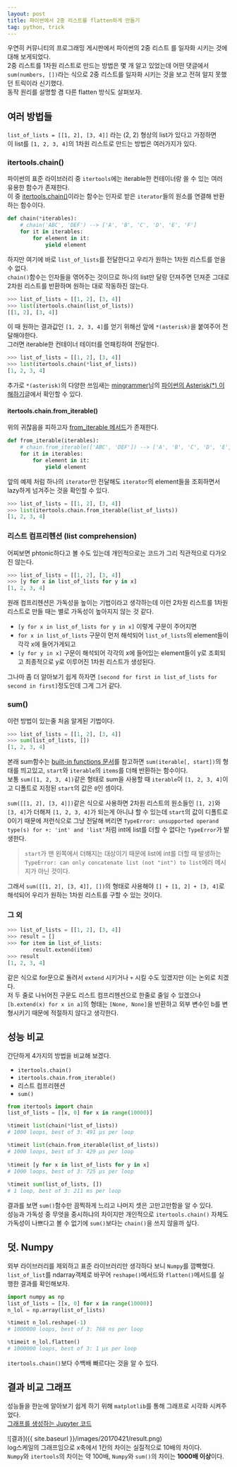 ```yaml
---
layout: post
title: 파이썬에서 2중 리스트를 flatten하게 만들기
tag: python, trick
---
```


우연히 커뮤니티의 프로그래밍 게시판에서 파이썬의 2중 리스트 를 일자화 시키는 것에 대해 보게되었다.  
2중 리스트를 1차원 리스트로 만드는 방법은 몇 개 알고 있었는데 어떤 댓글에서 `sum(numbers, [])`라는 식으로 2중 리스트를 일자화 시키는 것을 보고 전혀 알지 못했던 트릭이라 신기했다.  
동작 원리를 설명할 겸 다른 flatten 방식도 살펴보자.

## 여러 방법들
`list_of_lists = [[1, 2], [3, 4]]` 라는 (2, 2) 형상의 list가 있다고 가정하면  
이 list를 `[1, 2, 3, 4]`의 1차원 리스트로 만드는 방법은 여러가지가 있다.

### itertools.chain()
파이썬의 표준 라이브러리 중 `itertools`에는 iterable한 컨테이너랑 쓸 수 있는 여러 유용한 함수가 존재한다.  
이 중 [itertools.chain()](https://docs.python.org/3/library/itertools.html#itertools.chain)이라는 함수는 인자로 받은 `iterator`들의 원소를 연결해 반환하는 함수이다.

```python
def chain(*iterables):
    # chain('ABC', 'DEF') --> ['A', 'B', 'C', 'D', 'E', 'F']
    for it in iterables:
        for element in it:
            yield element
```
하지만 여기에 바로 `list_of_lists`를 전달한다고 우리가 원하는 1차원 리스트를 얻을 수 없다.  
`chain()`함수는 인자들을 엮어주는 것이므로 하나의 list만 달랑 던져주면 던져준 그대로 2차원 리스트를 반환하며 원하는 대로 작동하진 않는다.

```python
>>> list_of_lists = [[1, 2], [3, 4]]
>>> list(itertools.chain(list_of_lists))
[[1, 2], [3, 4]]
```
이 때 원하는 결과값인 `[1, 2, 3, 4]`를 얻기 위해선 앞에 `*(asterisk)`을 붙여주어 전달해야한다.  
그러면 iterable한 컨테이너 테이터를 언패킹하여 전달한다.

```python
>>> list_of_lists = [[1, 2], [3, 4]]
>>> list(itertools.chain(*list_of_lists))
[1, 2, 3, 4]
```
추가로 `*(asterisk)`의 다양한 쓰임새는 [mingrammer](https://mingrammer.com/)님의 [파이썬의 Asterisk(*) 이해하기](https://mingrammer.com/understanding-the-asterisk-of-python)글에서 확인할 수 있다.

#### itertools.chain.from_iterable()
위의 귀찮음을 피하고자 [from_iterable 메서드](https://docs.python.org/3/library/itertools.html#itertools.chain.from_iterable)가 존재한다.

```python
def from_iterable(iterables):
    # chain.from_iterable(['ABC', 'DEF']) --> ['A', 'B', 'C', 'D', 'E', 'F']
    for it in iterables:
        for element in it:
            yield element
```

앞의 예제 처럼 하나의 `iterator`만 전달해도 `iterator`의 element들을 조회하면서 lazy하게 넘겨주는 것을 확인할 수 있다.

```python
>>> list_of_lists = [[1, 2], [3, 4]]
>>> list(itertools.chain.from_iterable(list_of_lists))
[1, 2, 3, 4]
```

### 리스트 컴프리헨션 (list comprehension)
어찌보면 phtonic하다고 볼 수도 있는데 개인적으로는 코드가 그리 직관적으로 다가오진 않는다.

```python
>>> list_of_lists = [[1, 2], [3, 4]]
>>> [y for x in list_of_lists for y in x]
[1, 2, 3, 4]
```
원래 컴프리헨션은 가독성을 높이는 기법이라고 생각하는데 이런 2차원 리스트를 1차원 리스트로 만들 때는 별로 가독성이 높아지지 않는 것 같다.  

- `[y for x in list_of_lists for y in x]` 이렇게 구문이 주어지면  
- `for x in list_of_lists` 구문이 먼저 해석되어 `list_of_lists`의 element들이 각각 x에 들어가게되고  
- `[y for y in x]` 구문이 해석되어 각각의 x에 들어있는 element들이 y로 조회되고 최종적으로 y로 이루어진 1차원 리스트가 생성된다.

그나마 좀 더 알아보기 쉽게 하자면 `[second for first in list_of_lists for second in first]`정도인데 그게 그거 같다.

### sum()
이런 방법이 있는줄 처음 알게된 기법이다.

```python
>>> list_of_lists = [[1, 2], [3, 4]]
>>> sum(list_of_lists, [])
[1, 2, 3, 4]
```
본래 sum함수는 [built-in functions 문서](https://docs.python.org/3/library/functions.html#sum)를 참고하면 `sum(iterable[, start])`의 형태를 띄고있고, `start`와 `iterable`의 `items`를 더해 반환하는 함수이다.  
보통 `sum([1, 2, 3, 4])`같은 형태로 sum을 사용할 때 `iterable`이 `[1, 2, 3, 4]`이고 디폴트로 지정된 `start`의 값은 `0`인 셈이다.

`sum([[1, 2], [3, 4]])`같은 식으로 사용하면 2차원 리스트의 원소들인 `[1, 2]`와 `[3, 4]`가 더해져 `[1, 2, 3, 4]`가 되는게 아니냐 할 수 있는데 `start`의 값이 디폴트로 0이기 때문에 저런식으로 그냥 전달해 버리면 `TypeError: unsupported operand type(s) for +: 'int' and 'list'`처럼 int에 list를 더할 수 없다는 `TypeError`가 발생한다.  
> `start`가 맨 왼쪽에서 더해지는 대상이기 때문에 list에 int를 더할 때 발생하는 `TypeError: can only concatenate list (not "int") to list`에러 메시지가 아닌 것이다.

그래서 `sum([[1, 2], [3, 4]], [])`의 형태로 사용해야 `[] + [1, 2] + [3, 4]`로 해석되어 우리가 원하는 1차원 리스트를 구할 수 있는 것이다.

### 그 외

```python
>>> list_of_lists = [[1, 2], [3, 4]]
>>> result = []
>>> for item in list_of_lists:
        result.extend(item)
>>> result
[1, 2, 3, 4]
```
같은 식으로 for문으로 돌려서 `extend` 시키거나 `+` 시킬 수도 있겠지만 이는 논외로 치겠다.  
저 두 줄로 나뉘어진 구문도 리스트 컴프리헨션으로 한줄로 줄일 수 있겠으나 `[b.extend(x) for x in a]`의 형태는 `[None, None]`을 반환하고 외부 변수인 b를 변형시키기 때문에 적절하지 않다고 생각한다.

## 성능 비교
간단하게 4가지의 방법을 비교해 보겠다.
- `itertools.chain()`
- `itertools.chain.from_iterable()`
- 리스트 컴프리헨션
- `sum()`

```python
from itertools import chain
list_of_lists = [[x, 0] for x in range(10000)]

%timeit list(chain(*list_of_lists))
# 1000 loops, best of 3: 491 µs per loop

%timeit list(chain.from_iterable(list_of_lists))
# 1000 loops, best of 3: 429 µs per loop
    
%timeit [y for x in list_of_lists for y in x]
# 1000 loops, best of 3: 725 µs per loop
    
%timeit sum(list_of_lists, [])
# 1 loop, best of 3: 211 ms per loop
```
결과를 보면 `sum()`함수만 끔찍하게 느리고 나머지 셋은 고만고만함을 알 수 있다.  
성능과 가독성 중 무엇을 중시하냐의 차이지만 개인적으로 `itertools.chain()` 자체도 가독성이 나쁘다고 볼 수 없기에 `sum()`보다는 `chain()`을 쓰지 않을까 싶다.

## 덧. Numpy
외부 라이브러리를 제외하고 표준 라이브러리만 생각하다 보니 `Numpy`를 깜빡했다.  
`list_of_list`를 ndarray객체로 바꾸어 `reshape()`메서드와 `flatten()`메서드를 실행한 결과를 확인해보자.

```python
import numpy as np
list_of_lists = [[x, 0] for x in range(10000)]
n_lol = np.array(list_of_lists)

%timeit n_lol.reshape(-1)
# 1000000 loops, best of 3: 768 ns per loop

%timeit n_lol.flatten()
# 1000000 loops, best of 3: 1 µs per loop
```

`itertools.chain()`보다 수백배 빠르다는 것을 알 수 있다.

## 결과 비교 그래프
성능들을 한눈에 알아보기 쉽게 하기 위해 `matplotlib`를 통해 그래프로 시각화 시켜주었다.  
[그래프를 생성하는 Jupyter 코드](https://github.com/JungWinter/Code_Study/blob/master/Etc/list%20of%20lists%20to%20flatten.ipynb)  

![결과]({{ site.baseurl }}/images/20170421/result.png)  
log스케일의 그래프임으로 x축에서 1칸의 차이는 실질적으로 10배의 차이다.  
`Numpy`와 `itertools`의 차이는 약 100배, `Numpy`와 `sum()`의 차이는 **1000배 이상**이다.
